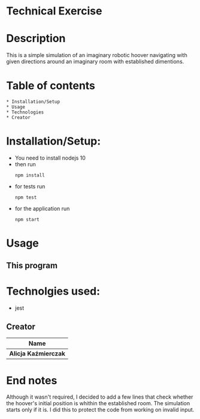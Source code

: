 # Technical Exercise

# Description
This is a simple simulation of an imaginary robotic hoover navigating with given directions around an imaginary room with established dimentions.

# Table of contents
    * Installation/Setup
    * Usage
    * Technologies
    * Creator

# Installation/Setup:
- You need to install nodejs 10
- then run
    ```
    npm install
    ```
- for tests run
    ```
    npm test
    ```
- for the application run
    ```
    npm start 
    ```
# Usage 

## This program

# Technolgies used:
- jest

## Creator

| Name                |
| ------------------- |
| **Alicja Kaźmierczak** |

# End notes
Although it wasn't required, I decided to add a few lines that check whether the hoover's initial position is whithin the established room. The simulation starts only if it is. 
I did this to protect the code from working on invalid input.